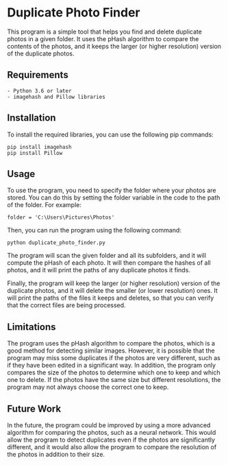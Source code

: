 # Duplicate Photo Finder
This program is a simple tool that helps you find and delete duplicate photos in a given folder. It uses the pHash algorithm to compare the contents of the photos, and it keeps the larger (or higher resolution) version of the duplicate photos.

## Requirements

    - Python 3.6 or later
    - imagehash and Pillow libraries

## Installation

To install the required libraries, you can use the following pip commands:

````
pip install imagehash
pip install Pillow
````

## Usage

To use the program, you need to specify the folder where your photos are stored. You can do this by setting the folder variable in the code to the path of the folder. For example:

`folder = 'C:\Users\Pictures\Photos'`

Then, you can run the program using the following command:

`python duplicate_photo_finder.py`

The program will scan the given folder and all its subfolders, and it will compute the pHash of each photo. It will then compare the hashes of all photos, and it will print the paths of any duplicate photos it finds.

Finally, the program will keep the larger (or higher resolution) version of the duplicate photos, and it will delete the smaller (or lower resolution) ones. It will print the paths of the files it keeps and deletes, so that you can verify that the correct files are being processed.

## Limitations

The program uses the pHash algorithm to compare the photos, which is a good method for detecting similar images. However, it is possible that the program may miss some duplicates if the photos are very different, such as if they have been edited in a significant way. In addition, the program only compares the size of the photos to determine which one to keep and which one to delete. If the photos have the same size but different resolutions, the program may not always choose the correct one to keep.

## Future Work

In the future, the program could be improved by using a more advanced algorithm for comparing the photos, such as a neural network. This would allow the program to detect duplicates even if the photos are significantly different, and it would also allow the program to compare the resolution of the photos in addition to their size.
